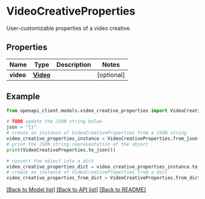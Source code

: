 # VideoCreativeProperties

User-customizable properties of a video creative.

## Properties

Name | Type | Description | Notes
------------ | ------------- | ------------- | -------------
**video** | [**Video**](Video.md) |  | [optional] 

## Example

```python
from openapi_client.models.video_creative_properties import VideoCreativeProperties

# TODO update the JSON string below
json = "{}"
# create an instance of VideoCreativeProperties from a JSON string
video_creative_properties_instance = VideoCreativeProperties.from_json(json)
# print the JSON string representation of the object
print(VideoCreativeProperties.to_json())

# convert the object into a dict
video_creative_properties_dict = video_creative_properties_instance.to_dict()
# create an instance of VideoCreativeProperties from a dict
video_creative_properties_from_dict = VideoCreativeProperties.from_dict(video_creative_properties_dict)
```
[[Back to Model list]](../README.md#documentation-for-models) [[Back to API list]](../README.md#documentation-for-api-endpoints) [[Back to README]](../README.md)


